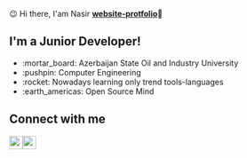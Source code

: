 :wink: Hi there, I'am Nasir    <strong>[website-protfolio](https://www.google.com)</strong>:wave:
<div>
  <h2>I'm a Junior Developer!</h2> 
</div>
<ul>
  <li> :mortar_board: Azerbaijan State Oil and Industry University </li>
  <li> :pushpin: Computer Engineering </li>
  <li> :rocket: Nowadays learning only trend tools-languages</li>
  <li> :earth_americas: Open Source Mind </li>
</ul>
 <h2> Connect with me </h2>
  <img src='https://image.flaticon.com/icons/svg/733/733614.svg' width='24px' height='24px' /><img src='https://image.flaticon.com/icons/svg/733/733603.svg' width='24px' height='24px' />
